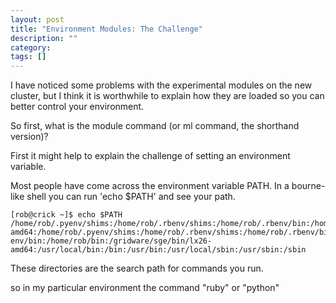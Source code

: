 ```yaml
---
layout: post
title: "Environment Modules: The Challenge"
description: ""
category: 
tags: []
---
```


I have noticed some problems with the experimental modules on the new cluster, but I think it is worthwhile to explain how they are loaded so you can better control your environment.


So first, what is the module command (or ml command, the shorthand version)?

First it might help to explain the challenge of setting an environment variable.

Most people have come across the environment variable PATH. In a bourne-like shell you can run 'echo $PATH' and see your path.

```
[rob@crick ~]$ echo $PATH
/home/rob/.pyenv/shims:/home/rob/.rbenv/shims:/home/rob/.rbenv/bin:/home/rob/.pyenv/bin:/home/rob/bin:/gridware/sge/bin/lx26-amd64:/home/rob/.pyenv/shims:/home/rob/.rbenv/shims:/home/rob/.rbenv/bin:/home/rob/.py
env/bin:/home/rob/bin:/gridware/sge/bin/lx26-amd64:/usr/local/bin:/bin:/usr/bin:/usr/local/sbin:/usr/sbin:/sbin

```
These directories are the search path for commands you run.

so in my particular environment the command "ruby" or "python" 
